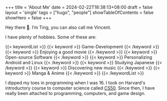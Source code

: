 +++
title = 'About Me'
date = 2024-02-22T18:38:13+08:00
draft = false
layout = 'single'
tags = ["hugo", "people"]
showTableOfContents = false
showHero = false
+++

Hey there 👋. I’m Ting, you can also call me Vincent. 

I have plenty of hobbies. Some of these are:

{{< keywordList >}}
{{< keyword >}} Game-Development {{< /keyword >}}
{{< keyword >}} Enjoying a good movie {{< /keyword >}}
{{< keyword >}} Open-source Software {{< /keyword >}}
{{< keyword >}} Personalizing Android and Linux {{< /keyword >}}
{{< keyword >}} Studying Japanese {{< /keyword >}}
{{< keyword >}} Discovering new music {{< /keyword >}}
{{< keyword >}} Manga & Anime {{< /keyword >}}
{{< /keywordList >}}

I dipped my toes in programming when I was 16. I took on Harvard's introductory course to computer science called [CS50](https://www.edx.org/learn/computer-science/harvard-university-cs50-s-introduction-to-computer-science?webview=false&campaign=CS50%27s+Introduction+to+Computer+Science&source=edx&product_category=course&placement_url=https%3A%2F%2Fwww.edx.org%2Fcs50).
Since then, I have really been attached to programming, computers, and game design.